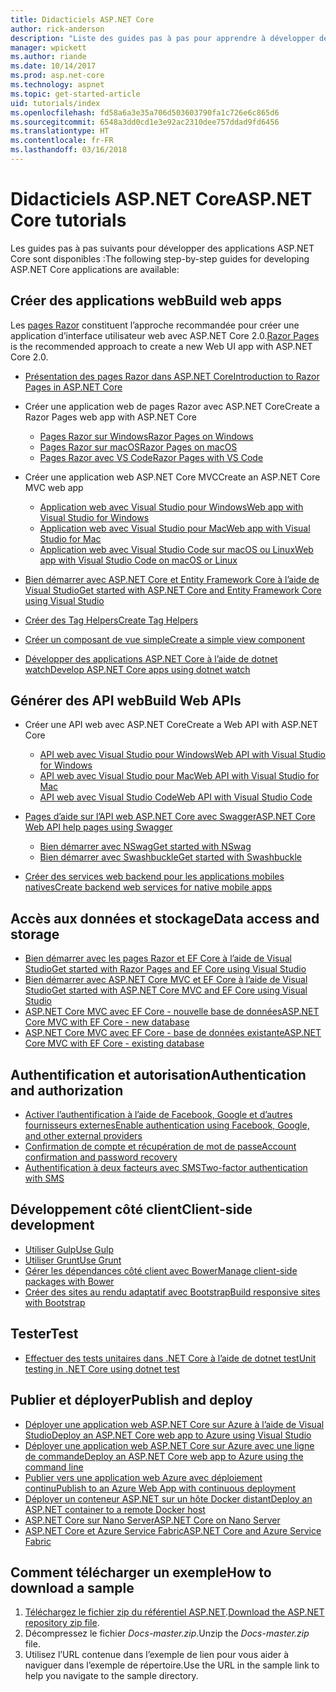 ```yaml
---
title: Didacticiels ASP.NET Core
author: rick-anderson
description: "Liste des guides pas à pas pour apprendre à développer des applications ASP.NET Core."
manager: wpickett
ms.author: riande
ms.date: 10/14/2017
ms.prod: asp.net-core
ms.technology: aspnet
ms.topic: get-started-article
uid: tutorials/index
ms.openlocfilehash: fd58a6a3e35a706d503603790fa1c726e6c865d6
ms.sourcegitcommit: 6548a3dd0cd1e3e92ac2310dee757ddad9fd6456
ms.translationtype: HT
ms.contentlocale: fr-FR
ms.lasthandoff: 03/16/2018
---
```

# <a name="aspnet-core-tutorials"></a><span data-ttu-id="930a2-103">Didacticiels ASP.NET Core</span><span class="sxs-lookup"><span data-stu-id="930a2-103">ASP.NET Core tutorials</span></span>

<span data-ttu-id="930a2-104">Les guides pas à pas suivants pour développer des applications ASP.NET Core sont disponibles :</span><span class="sxs-lookup"><span data-stu-id="930a2-104">The following step-by-step guides for developing ASP.NET Core applications are available:</span></span>

## <a name="build-web-apps"></a><span data-ttu-id="930a2-105">Créer des applications web</span><span class="sxs-lookup"><span data-stu-id="930a2-105">Build web apps</span></span>

<span data-ttu-id="930a2-106">Les [pages Razor](xref:mvc/razor-pages/index) constituent l’approche recommandée pour créer une application d’interface utilisateur web avec ASP.NET Core 2.0.</span><span class="sxs-lookup"><span data-stu-id="930a2-106">[Razor Pages](xref:mvc/razor-pages/index) is the recommended approach to create a new Web UI app with ASP.NET Core 2.0.</span></span>

* [<span data-ttu-id="930a2-107">Présentation des pages Razor dans ASP.NET Core</span><span class="sxs-lookup"><span data-stu-id="930a2-107">Introduction to Razor Pages in ASP.NET Core</span></span>](xref:mvc/razor-pages/index)
* <span data-ttu-id="930a2-108">Créer une application web de pages Razor avec ASP.NET Core</span><span class="sxs-lookup"><span data-stu-id="930a2-108">Create a Razor Pages web app with ASP.NET Core</span></span>

   * [<span data-ttu-id="930a2-109">Pages Razor sur Windows</span><span class="sxs-lookup"><span data-stu-id="930a2-109">Razor Pages on Windows</span></span>](xref:tutorials/razor-pages/index)
   * [<span data-ttu-id="930a2-110">Pages Razor sur macOS</span><span class="sxs-lookup"><span data-stu-id="930a2-110">Razor Pages on macOS</span></span>](xref:tutorials/razor-pages-mac/index)
   * [<span data-ttu-id="930a2-111">Pages Razor avec VS Code</span><span class="sxs-lookup"><span data-stu-id="930a2-111">Razor Pages with VS Code</span></span>](xref:tutorials/razor-pages-vsc/index)  

* <span data-ttu-id="930a2-112">Créer une application web ASP.NET Core MVC</span><span class="sxs-lookup"><span data-stu-id="930a2-112">Create an ASP.NET Core MVC web app</span></span>

   * [<span data-ttu-id="930a2-113">Application web avec Visual Studio pour Windows</span><span class="sxs-lookup"><span data-stu-id="930a2-113">Web app with Visual Studio for Windows</span></span>](first-mvc-app/index.md)
   * [<span data-ttu-id="930a2-114">Application web avec Visual Studio pour Mac</span><span class="sxs-lookup"><span data-stu-id="930a2-114">Web app with Visual Studio for Mac</span></span>](first-mvc-app-mac/index.md)
   * [<span data-ttu-id="930a2-115">Application web avec Visual Studio Code sur macOS ou Linux</span><span class="sxs-lookup"><span data-stu-id="930a2-115">Web app with Visual Studio Code on macOS or Linux</span></span>](first-mvc-app-xplat/index.md)

* [<span data-ttu-id="930a2-116">Bien démarrer avec ASP.NET Core et Entity Framework Core à l’aide de Visual Studio</span><span class="sxs-lookup"><span data-stu-id="930a2-116">Get started with ASP.NET Core and Entity Framework Core using Visual Studio</span></span>](../data/ef-mvc/index.md)
* [<span data-ttu-id="930a2-117">Créer des Tag Helpers</span><span class="sxs-lookup"><span data-stu-id="930a2-117">Create Tag Helpers</span></span>](../mvc/views/tag-helpers/authoring.md)
* [<span data-ttu-id="930a2-118">Créer un composant de vue simple</span><span class="sxs-lookup"><span data-stu-id="930a2-118">Create a simple view component</span></span>](../mvc/views/view-components.md#walkthrough-creating-a-simple-view-component)
* [<span data-ttu-id="930a2-119">Développer des applications ASP.NET Core à l’aide de dotnet watch</span><span class="sxs-lookup"><span data-stu-id="930a2-119">Develop ASP.NET Core apps using dotnet watch</span></span>](dotnet-watch.md)

## <a name="build-web-apis"></a><span data-ttu-id="930a2-120">Générer des API web</span><span class="sxs-lookup"><span data-stu-id="930a2-120">Build Web APIs</span></span>
* <span data-ttu-id="930a2-121">Créer une API web avec ASP.NET Core</span><span class="sxs-lookup"><span data-stu-id="930a2-121">Create a Web API with ASP.NET Core</span></span>

  * [<span data-ttu-id="930a2-122">API web avec Visual Studio pour Windows</span><span class="sxs-lookup"><span data-stu-id="930a2-122">Web API with Visual Studio for Windows</span></span>](first-web-api.md)
  * [<span data-ttu-id="930a2-123">API web avec Visual Studio pour Mac</span><span class="sxs-lookup"><span data-stu-id="930a2-123">Web API with Visual Studio for Mac</span></span>](xref:tutorials/first-web-api-mac)
  * [<span data-ttu-id="930a2-124">API web avec Visual Studio Code</span><span class="sxs-lookup"><span data-stu-id="930a2-124">Web API with Visual Studio Code</span></span>](web-api-vsc.md)

* [<span data-ttu-id="930a2-125">Pages d’aide sur l’API web ASP.NET Core avec Swagger</span><span class="sxs-lookup"><span data-stu-id="930a2-125">ASP.NET Core Web API help pages using Swagger</span></span>](xref:tutorials/web-api-help-pages-using-swagger)
  * [<span data-ttu-id="930a2-126">Bien démarrer avec NSwag</span><span class="sxs-lookup"><span data-stu-id="930a2-126">Get started with NSwag</span></span>](xref:tutorials/get-started-with-nswag)
  * [<span data-ttu-id="930a2-127">Bien démarrer avec Swashbuckle</span><span class="sxs-lookup"><span data-stu-id="930a2-127">Get started with Swashbuckle</span></span>](xref:tutorials/get-started-with-swashbuckle)

* [<span data-ttu-id="930a2-128">Créer des services web backend pour les applications mobiles natives</span><span class="sxs-lookup"><span data-stu-id="930a2-128">Create backend web services for native mobile apps</span></span>](../mobile/native-mobile-backend.md)

## <a name="data-access-and-storage"></a><span data-ttu-id="930a2-129">Accès aux données et stockage</span><span class="sxs-lookup"><span data-stu-id="930a2-129">Data access and storage</span></span>
* [<span data-ttu-id="930a2-130">Bien démarrer avec les pages Razor et EF Core à l’aide de Visual Studio</span><span class="sxs-lookup"><span data-stu-id="930a2-130">Get started with Razor Pages and EF Core using Visual Studio</span></span>](xref:data/ef-rp/intro)
* [<span data-ttu-id="930a2-131">Bien démarrer avec ASP.NET Core MVC et EF Core à l’aide de Visual Studio</span><span class="sxs-lookup"><span data-stu-id="930a2-131">Get started with ASP.NET Core MVC and EF Core using Visual Studio</span></span>](../data/ef-mvc/index.md)
* [<span data-ttu-id="930a2-132">ASP.NET Core MVC avec EF Core - nouvelle base de données</span><span class="sxs-lookup"><span data-stu-id="930a2-132">ASP.NET Core MVC with EF Core - new database</span></span>](https://docs.microsoft.com/ef/core/get-started/aspnetcore/new-db)
* [<span data-ttu-id="930a2-133">ASP.NET Core MVC avec EF Core - base de données existante</span><span class="sxs-lookup"><span data-stu-id="930a2-133">ASP.NET Core MVC with EF Core - existing database</span></span>](https://docs.microsoft.com/ef/core/get-started/aspnetcore/existing-db)

## <a name="authentication-and-authorization"></a><span data-ttu-id="930a2-134">Authentification et autorisation</span><span class="sxs-lookup"><span data-stu-id="930a2-134">Authentication and authorization</span></span>
* [<span data-ttu-id="930a2-135">Activer l’authentification à l’aide de Facebook, Google et d’autres fournisseurs externes</span><span class="sxs-lookup"><span data-stu-id="930a2-135">Enable authentication using Facebook, Google, and other external providers</span></span>](../security/authentication/social/index.md)
* [<span data-ttu-id="930a2-136">Confirmation de compte et récupération de mot de passe</span><span class="sxs-lookup"><span data-stu-id="930a2-136">Account confirmation and password recovery</span></span>](../security/authentication/accconfirm.md)
* [<span data-ttu-id="930a2-137">Authentification à deux facteurs avec SMS</span><span class="sxs-lookup"><span data-stu-id="930a2-137">Two-factor authentication with SMS</span></span>](../security/authentication/2fa.md)

## <a name="client-side-development"></a><span data-ttu-id="930a2-138">Développement côté client</span><span class="sxs-lookup"><span data-stu-id="930a2-138">Client-side development</span></span>
* [<span data-ttu-id="930a2-139">Utiliser Gulp</span><span class="sxs-lookup"><span data-stu-id="930a2-139">Use Gulp</span></span>](../client-side/using-gulp.md)
* [<span data-ttu-id="930a2-140">Utiliser Grunt</span><span class="sxs-lookup"><span data-stu-id="930a2-140">Use Grunt</span></span>](../client-side/using-grunt.md)
* [<span data-ttu-id="930a2-141">Gérer les dépendances côté client avec Bower</span><span class="sxs-lookup"><span data-stu-id="930a2-141">Manage client-side packages with Bower</span></span>](../client-side/bower.md)
* [<span data-ttu-id="930a2-142">Créer des sites au rendu adaptatif avec Bootstrap</span><span class="sxs-lookup"><span data-stu-id="930a2-142">Build responsive sites with Bootstrap</span></span>](../client-side/bootstrap.md)

## <a name="test"></a><span data-ttu-id="930a2-143">Tester</span><span class="sxs-lookup"><span data-stu-id="930a2-143">Test</span></span>
* [<span data-ttu-id="930a2-144">Effectuer des tests unitaires dans .NET Core à l’aide de dotnet test</span><span class="sxs-lookup"><span data-stu-id="930a2-144">Unit testing in .NET Core using dotnet test</span></span>](https://docs.microsoft.com/dotnet/articles/core/testing/unit-testing-with-dotnet-test)

## <a name="publish-and-deploy"></a><span data-ttu-id="930a2-145">Publier et déployer</span><span class="sxs-lookup"><span data-stu-id="930a2-145">Publish and deploy</span></span>
* [<span data-ttu-id="930a2-146">Déployer une application web ASP.NET Core sur Azure à l’aide de Visual Studio</span><span class="sxs-lookup"><span data-stu-id="930a2-146">Deploy an ASP.NET Core web app to Azure using Visual Studio</span></span>](publish-to-azure-webapp-using-vs.md)
* [<span data-ttu-id="930a2-147">Déployer une application web ASP.NET Core sur Azure avec une ligne de commande</span><span class="sxs-lookup"><span data-stu-id="930a2-147">Deploy an ASP.NET Core web app to Azure using the command line</span></span>](publish-to-azure-webapp-using-cli.md)
* [<span data-ttu-id="930a2-148">Publier vers une application web Azure avec déploiement continu</span><span class="sxs-lookup"><span data-stu-id="930a2-148">Publish to an Azure Web App with continuous deployment</span></span>](xref:host-and-deploy/azure-apps/azure-continuous-deployment)
* [<span data-ttu-id="930a2-149">Déployer un conteneur ASP.NET sur un hôte Docker distant</span><span class="sxs-lookup"><span data-stu-id="930a2-149">Deploy an ASP.NET container to a remote Docker host</span></span>](https://docs.microsoft.com/azure/vs-azure-tools-docker-hosting-web-apps-in-docker)
* [<span data-ttu-id="930a2-150">ASP.NET Core sur Nano Server</span><span class="sxs-lookup"><span data-stu-id="930a2-150">ASP.NET Core on Nano Server</span></span>](nano-server.md)
* [<span data-ttu-id="930a2-151">ASP.NET Core et Azure Service Fabric</span><span class="sxs-lookup"><span data-stu-id="930a2-151">ASP.NET Core and Azure Service Fabric</span></span>](https://docs.microsoft.com/azure/service-fabric/service-fabric-add-a-web-frontend)

<a name="download"></a> 
## <a name="how-to-download-a-sample"></a><span data-ttu-id="930a2-152">Comment télécharger un exemple</span><span class="sxs-lookup"><span data-stu-id="930a2-152">How to download a sample</span></span>
1. <span data-ttu-id="930a2-153">[Téléchargez le fichier zip du référentiel ASP.NET](https://codeload.github.com/aspnet/Docs/zip/master).</span><span class="sxs-lookup"><span data-stu-id="930a2-153">[Download the ASP.NET repository zip file](https://codeload.github.com/aspnet/Docs/zip/master).</span></span>
1. <span data-ttu-id="930a2-154">Décompressez le fichier *Docs-master.zip*.</span><span class="sxs-lookup"><span data-stu-id="930a2-154">Unzip the *Docs-master.zip* file.</span></span>
1. <span data-ttu-id="930a2-155">Utilisez l’URL contenue dans l’exemple de lien pour vous aider à naviguer dans l’exemple de répertoire.</span><span class="sxs-lookup"><span data-stu-id="930a2-155">Use the URL in the sample link to help you navigate to the sample directory.</span></span> 
